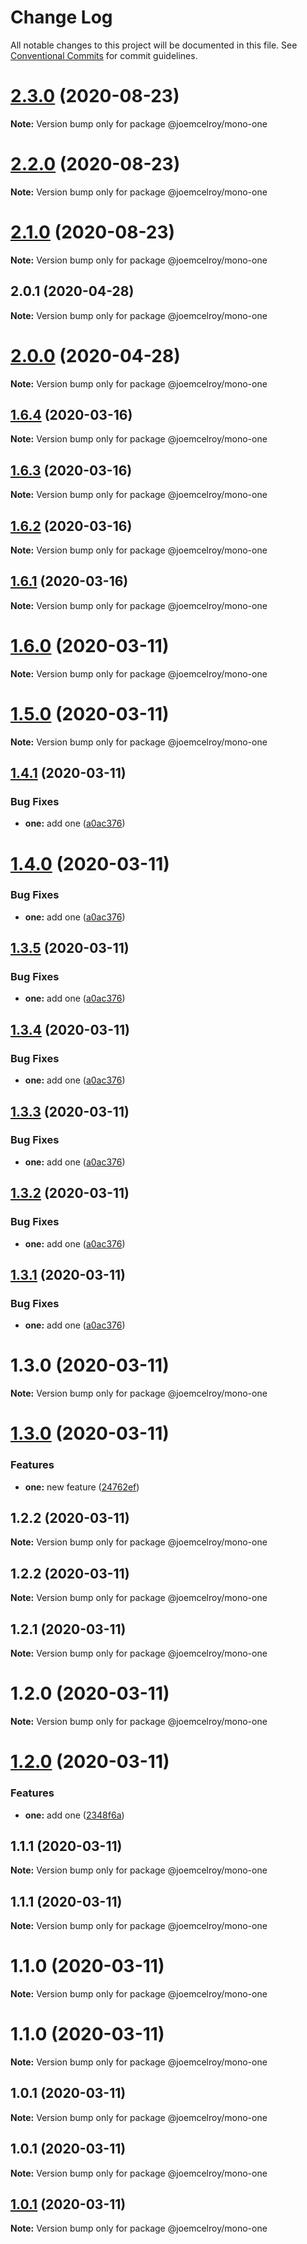 # Change Log

All notable changes to this project will be documented in this file.
See [Conventional Commits](https://conventionalcommits.org) for commit guidelines.

# [2.3.0](https://github.com/joemcelroy/lerna-monorepo-github-actions-release/compare/v2.0.1...v2.3.0) (2020-08-23)

**Note:** Version bump only for package @joemcelroy/mono-one





# [2.2.0](https://github.com/joemcelroy/lerna-monorepo-github-actions-release/compare/v2.0.1...v2.2.0) (2020-08-23)

**Note:** Version bump only for package @joemcelroy/mono-one





# [2.1.0](https://github.com/joemcelroy/lerna-monorepo-github-actions-release/compare/v2.0.1...v2.1.0) (2020-08-23)

**Note:** Version bump only for package @joemcelroy/mono-one





## 2.0.1 (2020-04-28)

**Note:** Version bump only for package @joemcelroy/mono-one





# [2.0.0](https://github.com/joemcelroy/lerna-monorepo-github-actions-release/compare/v1.6.4...v2.0.0) (2020-04-28)

**Note:** Version bump only for package @joemcelroy/mono-one





## [1.6.4](https://github.com/joemcelroy/lerna-monorepo-github-actions-release/compare/v1.6.2...v1.6.4) (2020-03-16)

**Note:** Version bump only for package @joemcelroy/mono-one





## [1.6.3](https://github.com/joemcelroy/lerna-monorepo-github-actions-release/compare/v1.6.2...v1.6.3) (2020-03-16)

**Note:** Version bump only for package @joemcelroy/mono-one





## [1.6.2](https://github.com/joemcelroy/lerna-monorepo-github-actions-release/compare/v1.6.0...v1.6.2) (2020-03-16)

**Note:** Version bump only for package @joemcelroy/mono-one





## [1.6.1](https://github.com/joemcelroy/lerna-monorepo-github-actions-release/compare/v1.6.0...v1.6.1) (2020-03-16)

**Note:** Version bump only for package @joemcelroy/mono-one





# [1.6.0](https://github.com/joemcelroy/lerna-monorepo-github-actions-release/compare/v1.5.0...v1.6.0) (2020-03-11)

**Note:** Version bump only for package @joemcelroy/mono-one





# [1.5.0](https://github.com/joemcelroy/lerna-monorepo-github-actions-release/compare/v1.4.1...v1.5.0) (2020-03-11)

**Note:** Version bump only for package @joemcelroy/mono-one





## [1.4.1](https://github.com/joemcelroy/lerna-monorepo-github-actions-release/compare/v1.3.0...v1.4.1) (2020-03-11)


### Bug Fixes

* **one:** add one ([a0ac376](https://github.com/joemcelroy/lerna-monorepo-github-actions-release/commit/a0ac3764ed5165745b5651fdcc4648108787c164))





# [1.4.0](https://github.com/joemcelroy/lerna-monorepo-github-actions-release/compare/v1.3.0...v1.4.0) (2020-03-11)


### Bug Fixes

* **one:** add one ([a0ac376](https://github.com/joemcelroy/lerna-monorepo-github-actions-release/commit/a0ac3764ed5165745b5651fdcc4648108787c164))





## [1.3.5](https://github.com/joemcelroy/lerna-monorepo-github-actions-release/compare/v1.3.0...v1.3.5) (2020-03-11)


### Bug Fixes

* **one:** add one ([a0ac376](https://github.com/joemcelroy/lerna-monorepo-github-actions-release/commit/a0ac3764ed5165745b5651fdcc4648108787c164))





## [1.3.4](https://github.com/joemcelroy/lerna-monorepo-github-actions-release/compare/v1.3.0...v1.3.4) (2020-03-11)


### Bug Fixes

* **one:** add one ([a0ac376](https://github.com/joemcelroy/lerna-monorepo-github-actions-release/commit/a0ac3764ed5165745b5651fdcc4648108787c164))





## [1.3.3](https://github.com/joemcelroy/lerna-monorepo-github-actions-release/compare/v1.3.0...v1.3.3) (2020-03-11)


### Bug Fixes

* **one:** add one ([a0ac376](https://github.com/joemcelroy/lerna-monorepo-github-actions-release/commit/a0ac3764ed5165745b5651fdcc4648108787c164))





## [1.3.2](https://github.com/joemcelroy/lerna-monorepo-github-actions-release/compare/v1.3.0...v1.3.2) (2020-03-11)


### Bug Fixes

* **one:** add one ([a0ac376](https://github.com/joemcelroy/lerna-monorepo-github-actions-release/commit/a0ac3764ed5165745b5651fdcc4648108787c164))





## [1.3.1](https://github.com/joemcelroy/lerna-monorepo-github-actions-release/compare/v1.3.0...v1.3.1) (2020-03-11)


### Bug Fixes

* **one:** add one ([a0ac376](https://github.com/joemcelroy/lerna-monorepo-github-actions-release/commit/a0ac3764ed5165745b5651fdcc4648108787c164))





# 1.3.0 (2020-03-11)

**Note:** Version bump only for package @joemcelroy/mono-one





# [1.3.0](https://github.com/joemcelroy/lerna-monorepo-github-actions-release/compare/v1.2.2...v1.3.0) (2020-03-11)


### Features

* **one:** new feature ([24762ef](https://github.com/joemcelroy/lerna-monorepo-github-actions-release/commit/24762ef2e818f84a105a1bb4c09e6f30bd7bd410))





## 1.2.2 (2020-03-11)

**Note:** Version bump only for package @joemcelroy/mono-one





## 1.2.2 (2020-03-11)

**Note:** Version bump only for package @joemcelroy/mono-one





## 1.2.1 (2020-03-11)

**Note:** Version bump only for package @joemcelroy/mono-one





# 1.2.0 (2020-03-11)

**Note:** Version bump only for package @joemcelroy/mono-one





# [1.2.0](https://github.com/joemcelroy/lerna-monorepo-github-actions-release/compare/v1.1.1...v1.2.0) (2020-03-11)


### Features

* **one:** add one ([2348f6a](https://github.com/joemcelroy/lerna-monorepo-github-actions-release/commit/2348f6aede39c9c649f941deee9f4a6705367c08))





## 1.1.1 (2020-03-11)

**Note:** Version bump only for package @joemcelroy/mono-one





## 1.1.1 (2020-03-11)

**Note:** Version bump only for package @joemcelroy/mono-one





# 1.1.0 (2020-03-11)

**Note:** Version bump only for package @joemcelroy/mono-one





# 1.1.0 (2020-03-11)

**Note:** Version bump only for package @joemcelroy/mono-one





## 1.0.1 (2020-03-11)

**Note:** Version bump only for package @joemcelroy/mono-one





## 1.0.1 (2020-03-11)

**Note:** Version bump only for package @joemcelroy/mono-one





## [1.0.1](https://github.com/joemcelroy/lerna-monorepo-github-actions-release/compare/v1.0.0...v1.0.1) (2020-03-11)

**Note:** Version bump only for package @joemcelroy/mono-one

